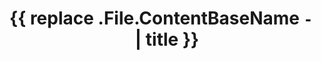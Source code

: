 ---
# English name in lowercase
translationKey: '{{ lower .File.ContentBaseName }}'

# ========================================================
# Search engine / page tab title
title: '{{ replace .File.ContentBaseName `-` ` ` | title }}'

# Search engine description (1 - 2 sentences)
description: ''

# ========================================================
# Page content - Uncomment tabs only if using multiple infoboxes
infoboxes:
  - title: '{{ title .File.ContentBaseName }}'
    #tab: ''
    data:
      - label: ''
        value: 
      - label: ''
        value: 

# ========================================================
# Content organization - Useful values for page sorting
# Imagine ways that you'd want to sort/filter things in the game
categories:
tags:

# Generic example
# categories:
# - Boss drops
# - Projectile weapons
# tags
# - Fire
# - Physical

# ========================================================
# Configuration - defaults to false if left commented
# renderMath: true
---